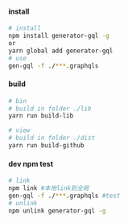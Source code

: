 #### install
```bash
# install
npm install generator-gql -g 
or
yarn global add generator-gql
# use
gen-gql -f ./***.graphqls
```


#### build

```bash
# bin
# build in folder ./lib
yarn run build-lib

# view
# build in folder ./dist
yarn run build-github
```
#### dev npm test 

```bash
# link
npm link #本地link到全局 
gen-gql -f ./***.graphqls #test
# unlink
npm unlink generator-gql -g
```